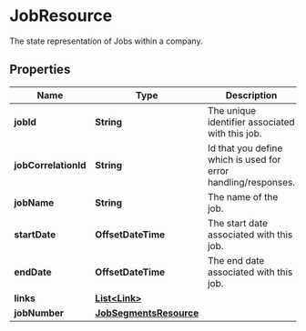 

# JobResource

The state representation of Jobs within a company.

## Properties

| Name | Type | Description | Notes |
|------------ | ------------- | ------------- | -------------|
|**jobId** | **String** | The unique identifier associated with this job. |  [optional] [readonly] |
|**jobCorrelationId** | **String** | Id that you define which is used for error handling/responses. |  [optional] |
|**jobName** | **String** | The name of the job. |  [optional] |
|**startDate** | **OffsetDateTime** | The start date associated with this job. |  [optional] |
|**endDate** | **OffsetDateTime** | The end date associated with this job. |  [optional] |
|**links** | [**List&lt;Link&gt;**](Link.md) |  |  [optional] |
|**jobNumber** | [**JobSegmentsResource**](JobSegmentsResource.md) |  |  [optional] |



